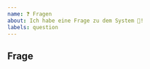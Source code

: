 ```yaml
---
name: ❓ Fragen
about: Ich habe eine Frage zu dem System 💬!
labels: question
---
```


## Frage

<!-- Beschreibung -->



